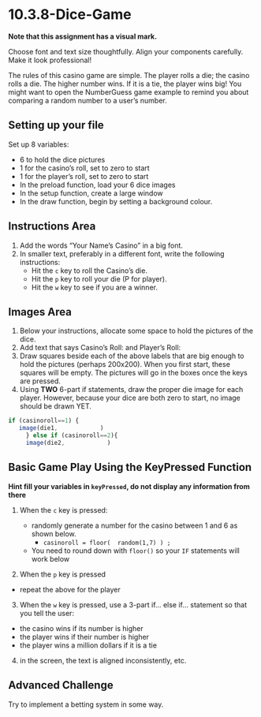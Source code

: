 # 10.3.8-Dice-Game

**Note that this assignment has a visual mark.**

Choose font and text size thoughtfully.  Align your components carefully. Make it look professional! 

The rules of this casino game are simple. The player rolls a die; the casino rolls a die.  The higher number wins.  If it is a tie, the player wins big! You might want to open the NumberGuess game example to remind you about comparing a random number to a user’s number.

## Setting up your file
Set up 8 variables:
  - 6 to hold the dice pictures
  - 1 for the casino’s roll, set to zero to start
  - 1 for the player’s roll, set to zero to start
  - In the preload function, load your 6 dice images
  - In the setup function, create a large window
  - In the draw function, begin by setting a background colour.

## Instructions Area
1. Add the words “Your Name’s Casino” in a big font.
2. In smaller text, preferably in a different font, write the following instructions:
	- Hit the `c` key to roll the Casino’s die.
	- Hit the `p` key to roll your die (P for player).
  	- Hit the `w` key to see if you are a winner.

## Images Area
1. Below your instructions, allocate some space to hold the pictures of the dice.
2. Add text that says Casino’s Roll:  and Player’s Roll: 
3. Draw squares beside each of the above labels that are big enough to hold the pictures (perhaps 200x200).  When you first start, these squares will be empty.  The pictures will go in the boxes once the keys are pressed.
4. Using **TWO** 6-part if statements, draw the proper die image for each player. However, because your dice are both zero to start, no image should be drawn YET.
 ```javaScript
 if (casinoroll==1) {
    image(die1,            )
      } else if (casinoroll==2){
      image(die2,            )
``` 
 


## Basic Game Play Using the KeyPressed Function
**Hint fill your variables in `keyPressed`, do not display any information from there**
1. When the `c` key is pressed:
 	 - randomly generate a number for the casino between 1 and 6 as shown below.
   	 	- `casinoroll = floor(  random(1,7) ) ;`     
	  - You need to round down with `floor()` so your `IF` statements will work below

2. When the `p` key is pressed
  - repeat the above for the player

3. When the `w` key is pressed, use a 3-part if… else if… statement so that you tell the user:
  - the casino wins if its number is higher
  - the player wins if their number is higher
  - the player wins a million dollars if it is a tie

4. in the screen, the text is aligned inconsistently, etc.


## Advanced Challenge
Try to implement a betting system in some way.

